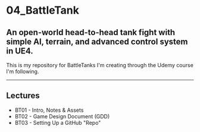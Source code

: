 # 04_BattleTank
An open-world head-to-head tank fight with simple AI, terrain, and advanced control system in UE4.
---
This is my repository for BattleTanks I'm creating through the Udemy course I'm following.

---
## Lectures
* BT01 - Intro, Notes & Assets
* BT02 - Game Design Document (GDD)
* BT03 - Setting Up a GitHub "Repo"
